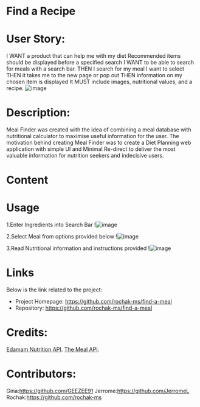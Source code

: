 # Find a Recipe

# User Story:
I WANT a product that can help me with my diet
Recommended items should be displayed before a specified search
I WANT to be able to search for meals with a search bar.
THEN I search for my meal I want to select
THEN it takes me to the new page or pop out
THEN information on my chosen item is displayed 
It MUST include images, nutritional values, and a recipe.
![image](https://user-images.githubusercontent.com/110377745/193543351-5e312fc0-37db-494c-a82f-8a7484edda4e.png)

# Description:
Meal Finder was created with the idea of combining a meal database with nutritional calculator to maximise useful information for the user.
The motivation behind creating Meal Finder was to create a Diet Planning web application with simple UI and Minimal Re-direct to deliver the most valuable information for nutrition seekers and indecisive users.

# Content

# Usage
1.Enter Ingredients into Search Bar
!![image](https://user-images.githubusercontent.com/110377745/193549974-b99627c9-c470-4679-a57b-153fa1ccb575.png)

2.Select Meal from options provided below
!![image](https://user-images.githubusercontent.com/110377745/193550090-f06e1960-77bf-480a-b8d6-5785acda22e1.png)

3.Read Nutritional information and instructions provided
!![image](https://user-images.githubusercontent.com/110377745/193549603-eaccb084-5a04-49cd-abbe-74ab20407260.png)

# Links
Below is the link related to the project:
- Project Homepage: https://github.com/rochak-ms/find-a-meal
- Repository: https://github.com/rochak-ms/find-a-meal

# Credits:
[Edamam Nutrition API](https://www.edamam.com/).
[The Meal API]( https://www.themealdb.com/api.php).

# Contributors:
Gina:https://github.com/GEEZEE91
Jerrome:https://github.com/JerromeL
Rochak:https://github.com/rochak-ms

